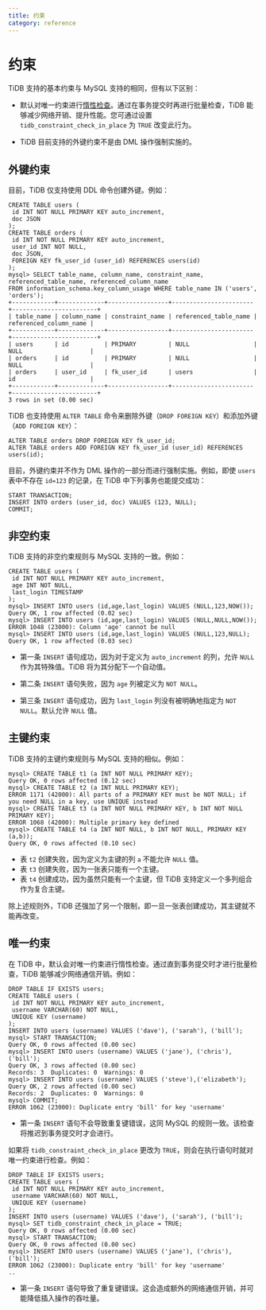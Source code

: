 ```yaml
---
title: 约束
category: reference
---
```


# 约束

TiDB 支持的基本约束与 MySQL 支持的相同，但有以下区别：

- 默认对唯一约束进行[惰性检查](/reference/transactions/overview.md#事务的惰性检查)。通过在事务提交时再进行批量检查，TiDB 能够减少网络开销、提升性能。您可通过设置 `tidb_constraint_check_in_place` 为 `TRUE` 改变此行为。

- TiDB 目前支持的外键约束不是由 DML 操作强制实施的。

## 外键约束

目前，TiDB 仅支持使用 DDL 命令创建外键。例如：

    CREATE TABLE users (
     id INT NOT NULL PRIMARY KEY auto_increment,
     doc JSON
    );
    CREATE TABLE orders (
     id INT NOT NULL PRIMARY KEY auto_increment,
     user_id INT NOT NULL,
     doc JSON,
     FOREIGN KEY fk_user_id (user_id) REFERENCES users(id)
    );
    mysql> SELECT table_name, column_name, constraint_name, referenced_table_name, referenced_column_name
    FROM information_schema.key_column_usage WHERE table_name IN ('users', 'orders');
    +------------+-------------+-----------------+-----------------------+------------------------+
    | table_name | column_name | constraint_name | referenced_table_name | referenced_column_name |
    +------------+-------------+-----------------+-----------------------+------------------------+
    | users      | id          | PRIMARY         | NULL                  | NULL                   |
    | orders     | id          | PRIMARY         | NULL                  | NULL                   |
    | orders     | user_id     | fk_user_id      | users                 | id                     |
    +------------+-------------+-----------------+-----------------------+------------------------+
    3 rows in set (0.00 sec)
    

TiDB 也支持使用 `ALTER TABLE` 命令来删除外键（`DROP FOREIGN KEY`）和添加外键（`ADD FOREIGN KEY`）：

    ALTER TABLE orders DROP FOREIGN KEY fk_user_id;
    ALTER TABLE orders ADD FOREIGN KEY fk_user_id (user_id) REFERENCES users(id);
    

目前，外键约束并不作为 DML 操作的一部分而进行强制实施。例如，即使 `users` 表中不存在 `id=123` 的记录，在 TiDB 中下列事务也能提交成功：

    START TRANSACTION;
    INSERT INTO orders (user_id, doc) VALUES (123, NULL);
    COMMIT;
    

## 非空约束

TiDB 支持的非空约束规则与 MySQL 支持的一致。例如：

    CREATE TABLE users (
     id INT NOT NULL PRIMARY KEY auto_increment,
     age INT NOT NULL,
     last_login TIMESTAMP
    );
    mysql> INSERT INTO users (id,age,last_login) VALUES (NULL,123,NOW());
    Query OK, 1 row affected (0.02 sec)
    mysql> INSERT INTO users (id,age,last_login) VALUES (NULL,NULL,NOW());
    ERROR 1048 (23000): Column 'age' cannot be null
    mysql> INSERT INTO users (id,age,last_login) VALUES (NULL,123,NULL);
    Query OK, 1 row affected (0.03 sec)
    

* 第一条 `INSERT` 语句成功，因为对于定义为 `auto_increment` 的列，允许 `NULL` 作为其特殊值。TiDB 将为其分配下一个自动值。

* 第二条 `INSERT` 语句失败，因为 `age` 列被定义为 `NOT NULL`。

* 第三条 `INSERT` 语句成功，因为 `last_login` 列没有被明确地指定为 `NOT NULL`。默认允许 `NULL` 值。

## 主键约束

TiDB 支持的主键约束规则与 MySQL 支持的相似。例如：

    mysql> CREATE TABLE t1 (a INT NOT NULL PRIMARY KEY);
    Query OK, 0 rows affected (0.12 sec)
    mysql> CREATE TABLE t2 (a INT NULL PRIMARY KEY);
    ERROR 1171 (42000): All parts of a PRIMARY KEY must be NOT NULL; if you need NULL in a key, use UNIQUE instead
    mysql> CREATE TABLE t3 (a INT NOT NULL PRIMARY KEY, b INT NOT NULL PRIMARY KEY);
    ERROR 1068 (42000): Multiple primary key defined
    mysql> CREATE TABLE t4 (a INT NOT NULL, b INT NOT NULL, PRIMARY KEY (a,b));
    Query OK, 0 rows affected (0.10 sec)
    

* 表 `t2` 创建失败，因为定义为主键的列 `a` 不能允许 `NULL` 值。
* 表 `t3` 创建失败，因为一张表只能有一个主键。
* 表 `t4` 创建成功，因为虽然只能有一个主键，但 TiDB 支持定义一个多列组合作为复合主键。

除上述规则外，TiDB 还强加了另一个限制，即一旦一张表创建成功，其主键就不能再改变。

## 唯一约束

在 TiDB 中，默认会对唯一约束进行惰性检查。通过直到事务提交时才进行批量检查，TiDB 能够减少网络通信开销。例如：

    DROP TABLE IF EXISTS users;
    CREATE TABLE users (
     id INT NOT NULL PRIMARY KEY auto_increment,
     username VARCHAR(60) NOT NULL,
     UNIQUE KEY (username)
    );
    INSERT INTO users (username) VALUES ('dave'), ('sarah'), ('bill');
    mysql> START TRANSACTION;
    Query OK, 0 rows affected (0.00 sec)
    mysql> INSERT INTO users (username) VALUES ('jane'), ('chris'), ('bill');
    Query OK, 3 rows affected (0.00 sec)
    Records: 3  Duplicates: 0  Warnings: 0
    mysql> INSERT INTO users (username) VALUES ('steve'),('elizabeth');
    Query OK, 2 rows affected (0.00 sec)
    Records: 2  Duplicates: 0  Warnings: 0
    mysql> COMMIT;
    ERROR 1062 (23000): Duplicate entry 'bill' for key 'username'
    

* 第一条 `INSERT` 语句不会导致重复键错误，这同 MySQL 的规则一致。该检查将推迟到事务提交时才会进行。

如果将 `tidb_constraint_check_in_place` 更改为 `TRUE`，则会在执行语句时就对唯一约束进行检查。例如：

    DROP TABLE IF EXISTS users;
    CREATE TABLE users (
     id INT NOT NULL PRIMARY KEY auto_increment,
     username VARCHAR(60) NOT NULL,
     UNIQUE KEY (username)
    );
    INSERT INTO users (username) VALUES ('dave'), ('sarah'), ('bill');
    mysql> SET tidb_constraint_check_in_place = TRUE;
    Query OK, 0 rows affected (0.00 sec)
    mysql> START TRANSACTION;
    Query OK, 0 rows affected (0.00 sec)
    mysql> INSERT INTO users (username) VALUES ('jane'), ('chris'), ('bill');
    ERROR 1062 (23000): Duplicate entry 'bill' for key 'username'
    ..
    

* 第一条 `INSERT` 语句导致了重复键错误。这会造成额外的网络通信开销，并可能降低插入操作的吞吐量。